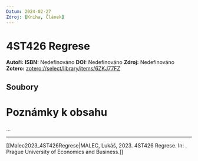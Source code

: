 ```yaml
---
Datum: 2024-02-27
Zdroj: [Kniha, Článek]
---
```

# 4ST426 Regrese
**Autoři:** 
**ISBN:** Nedefinováno
**DOI:** Nedefinováno
**Zdroj:** Nedefinováno 
**Zotero:** [zotero://select/library/items/6ZKJ77FZ](zotero://select/library/items/6ZKJ77FZ)

## Soubory

# Poznámky k obsahu
...
- - -
[[Malec2023_4ST426Regrese|MALEC, Lukáš, 2023. 4ST426 Regrese. In: . Prague University of Economics and Business.]]